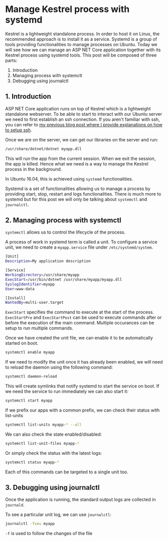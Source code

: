 # Manage Kestrel process with systemd

Kestrel is a lightweight standalone process. In order to host it on Linux, the recommended approach is to install it as a service. Systemd is a group of tools providing functionalities to manage processes on Ubuntu.
Today we will see how we can manage an ASP NET Core application together with its Kestrel process using systemd tools. This post will be composed of three parts:

1. Introduction
2. Managing process with systemctl
3. Debugging using journalctl

## 1. Introduction

ASP NET Core application runs on top of Kestrel which is a lightweight standalone webserver.
To be able to start to interact with our Ubuntu server we need to first establish an ssh connection. If you aren't familiar with ssh, you can refer to [my previous blog post where I provide explanations on how to setup ssh](https://kimsereyblog.blogspot.sg/2018/05/useful-bash-and-friends-commands.html).

Once we are on the server, we can get our libraries on the server and run:

```sh
/usr/share/dotnet/dotnet myapp.dll
```

This will run the app from the current session. When we exit the session, the app is killed.
Hence what we need is a way to manage the Kestrel process in the background.

In Ubuntu 16.04, this is achieved using `systemd` functionalities.

Systemd is a set of functionalities allowing us to manage a process by providing start, stop, restart and logs functionalities.
There is much more to systemd but for this post we will only be talking about `systemctl` and `journalctl`.

## 2. Managing process with systemctl

`systemctl` allows us to control the lifecycle of the process.

A process of work in systemd term is called a unit. To configure a service unit, we need to create a `myapp.service` file under `/etc/systemd/system`.

```sh
[Unit]
Description=My application description

[Service]
WorkingDirectory=/usr/share/myapp
ExecStart=/usr/bin/dotnet /usr/share/myapp/myapp.dll
SyslogIdentifier=myapp
User=www-data

[Install]
WantedBy=multi-user.target
```

`ExecStart` specifies the command to execute at the start of the process.
`ExecStartPre` and `ExecStartPost` can be used to execute commands after or before the execution of the main command. Multiple occurances can be setup to run multiple commands.

Once we have created the unit file, we can enable it to be automatically started on boot.

```sh
systemctl enable myapp
```

If we need to modify the unit once it has already been enabled, we will need to reload the daemon using the following command:

```sh
systemctl daemon-reload
```

This will create symlinks that notify systemd to start the service on boot. If we need the service to run immediately we can also start it:

```sh
systemctl start myapp
```

If we prefix our apps with a common prefix, we can check their status with list-units

```sh
systemctl list-units myapp-* --all
```

We can also check the state enabled/disabled:

```sh
systemctl list-unit-files myapp-*
```

Or simply check the status with the latest logs:

```sh
systemctl status myapp-*
```

Each of this commands can be targeted to a single unit too.

## 3. Debugging using journalctl

Once the application is running, the standard output logs are collected in` journald`.

To see a particular unit log, we can use `journalctl`:

```sh
journalctl -fxeu myapp
```

`-f` is used to follow the changes of the file